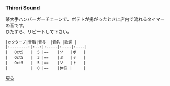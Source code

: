 ### Thirori Sound

某大手ハンバーガーチェーンで、ポテトが揚がったときに店内で流れるタイマーの音です。  
ひたすら、リピートして下さい。  

``` 
|オクターブ|音階|音長  |音名 |歌詞 |
|:--------:|:--:|:-----|:----|:----|
|   Oct5   |  5 |==    |ソ   |ポ   |
|   Oct5   |  3 |==    |ミ   |テ   |
|   Oct5   |  5 |==    |ソ   |ト   |
|          |  0 |==    |休符 |     |
``` 

[戻る](../README.md)